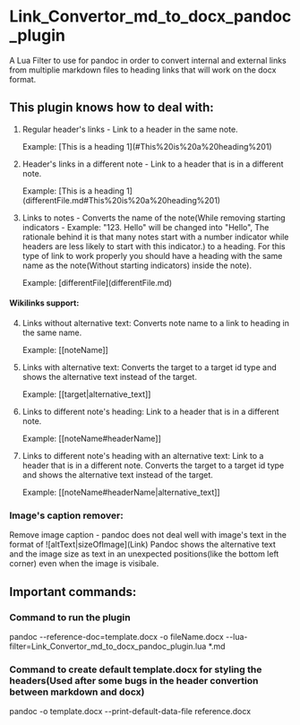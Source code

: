 # Link_Convertor_md_to_docx_pandoc_plugin
A Lua Filter to use for pandoc in order to convert internal and external links from multiplie markdown files to heading links that will work on the docx format.

## This plugin knows how to deal with:
1. Regular header's links - Link to a header in the same note.

   Example: \[This is a heading 1](#This%20is%20a%20heading%201)
2. Header's links in a different note - Link to a header that is in a different note.

   Example: \[This is a heading 1](differentFile.md#This%20is%20a%20heading%201)
3. Links to notes - Converts the name of the note(While removing starting indicators - Example: "123. Hello" will be changed into "Hello", The rationale behind it is that many notes start with a number indicator while headers are less likely to start with this indicator.) to a heading. For this type of link to work properly you should have a heading with the same name as the note(Without starting indicators) inside the note).

   Example: \[differentFile](differentFile.md)

#### Wikilinks support:

4. Links without alternative text: Converts note name to a link to heading in the same name.

   Example: \[[noteName]]

5. Links with alternative text: Converts the target to a target id type and shows the alternative text instead of the target.

   Example: \[[target|alternative_text]]

6. Links to different note's heading: Link to a header that is in a different note.

   Example: \[[noteName\#headerName]]

6. Links to different note's heading with an alternative text: Link to a header that is in a different note. Converts the target to a target id type and shows the alternative text instead of the target.

   Example: \[[noteName\#headerName|alternative_text]]

### Image's caption remover:
  Remove image caption - pandoc does not deal well with image's text in the format of \![altText|sizeOfImage]\(Link)
  Pandoc shows the alternative text and the image size as text in an unexpected positions(like the bottom left corner)
  even when the image is visibale.

## Important commands:

### Command to run the plugin
pandoc --reference-doc=template.docx -o fileName.docx --lua-filter=Link_Convertor_md_to_docx_pandoc_plugin.lua *.md

### Command to create default template.docx for styling the headers(Used after some bugs in the header convertion between markdown and docx)
pandoc -o template.docx --print-default-data-file reference.docx
